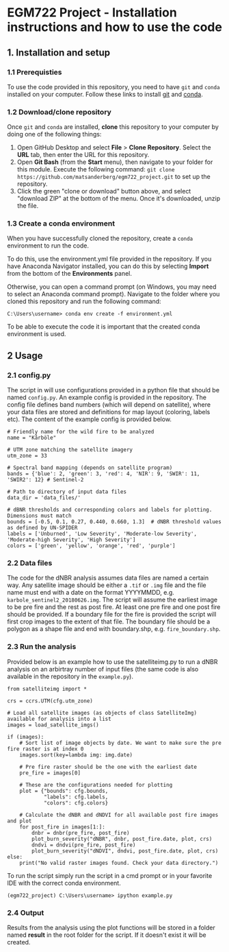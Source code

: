 # EGM722 Project - Installation instructions and how to use the code



## 1. Installation and setup

### 1.1 Prerequisties

To use the code provided in this repository, you need to have `git` and `conda` installed on your computer. Follow these links to install [git](https://git-scm.com/downloads) and [conda](https://docs.anaconda.com/anaconda/install/). 

### 1.2 Download/clone repository

Once `git` and `conda` are installed, __clone__ this repository to your computer by doing one of the following things:

1. Open GitHub Desktop and select __File__ > __Clone Repository__. Select the __URL__ tab, then enter the URL for this 
   repository.
2. Open __Git Bash__ (from the __Start__ menu), then navigate to your folder for this module. Execute the following command: 
   `git clone https://github.com/matsanderberg/egm722_project.git` to set up the repository. 
3. Click the green "clone or download" button above, and select "download ZIP" at the bottom of the menu. Once it's downloaded, unzip the file.

### 1.3 Create a conda environment

When you have successfully cloned the repository, create a `conda` environment to run the code.

To do this, use the environment.yml file provided in the repository. If you have Anaconda Navigator installed,
you can do this by selecting __Import__ from the bottom of the __Environments__ panel. 

Otherwise, you can open a command prompt (on Windows, you may need to select an Anaconda command prompt). Navigate
to the folder where you cloned this repository and run the following command:

```
C:\Users\username> conda env create -f environment.yml
```

To be able to execute the code it is important that the created conda environment is used.

## 2 Usage

### 2.1 config.py

The script in will use configurations provided in a python file that should be named `config.py`. An example config is provided in the repository. The config file defines band numbers (which will depend on satellite), where your data files are stored and definitions for map layout (coloring, labels etc). The content of the example config is provided below.

```
# Friendly name for the wild fire to be analyzed
name = "Kårböle"

# UTM zone matching the satellite imagery
utm_zone = 33

# Spectral band mapping (depends on satellite program)
bands = {'blue': 2, 'green': 3, 'red': 4, 'NIR': 9, 'SWIR': 11, 'SWIR2': 12} # Sentinel-2

# Path to directory of input data files
data_dir = 'data_files/'

# dBNR thresholds and corresponding colors and labels for plotting. Dimensions must match
bounds = [-0.5, 0.1, 0.27, 0.440, 0.660, 1.3]  # dNBR threshold values as defined by UN-SPIDER
labels = ['Unburned', 'Low Severity', 'Moderate-low Severity', 'Moderate-high Severity', 'High Severity']
colors = ['green', 'yellow', 'orange', 'red', 'purple']
```

### 2.2 Data files

The code for the dNBR analysis assumes data files are named a certain way. Any satellite image should be either a `.tif` or `.img` file and the file name must end with a date on the format YYYYMMDD, e.g. `karbole_sentinel2_20180626.img`. The script will assume the earliest image to be pre fire and the rest as post fire. At least one pre fire and one post fire should be provided. If a boundary file for the fire is provided the script will first crop images to the extent of that file. The boundary file should be a polygon as a shape file and end with boundary.shp, e.g. `fire_boundary.shp`.

### 2.3 Run the analysis

Provided below is an example how to use the satelliteimg.py to run a dNBR analysis on an arbirtray number of input files (the same code is also available in the repository in the `example.py`).

```
from satelliteimg import *

crs = ccrs.UTM(cfg.utm_zone)

# Load all satellite images (as objects of class SatelliteImg) available for analysis into a list
images = load_satellite_imgs()

if (images):
    # Sort list of image objects by date. We want to make sure the pre fire raster is at index 0
    images.sort(key=lambda img: img.date)

    # Pre fire raster should be the one with the earliest date
    pre_fire = images[0]
     
    # These are the configurations needed for plotting 
    plot = {"bounds": cfg.bounds,
            "labels": cfg.labels,
            "colors": cfg.colors}
            
    # Calculate the dNBR and dNDVI for all available post fire images and plot
    for post_fire in images[1:]:
        dnbr = dnbr(pre_fire, post_fire)
        plot_burn_severity("dNBR", dnbr, post_fire.date, plot, crs)
        dndvi = dndvi(pre_fire, post_fire)
        plot_burn_severity("dNDVI", dndvi, post_fire.date, plot, crs)
else:
    print("No valid raster images found. Check your data directory.")
```
To run the script simply run the script in a cmd prompt or in your favorite IDE with the correct conda environment.

```
(egm722_project) C:\Users\username> ipython example.py
```

### 2.4 Output

Results from the analysis using the plot functions will be stored in a folder named __result__ in the root folder for the script. If it doesn't exist it will be created.

